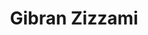 ---
title: "Gibran Zizzami"
thumb: "profile.jpg"
bio: "Karim is just open source geek."
social:
   twitter: "@justnull"
metadata:
   author: "Gibran Zizzami"
---